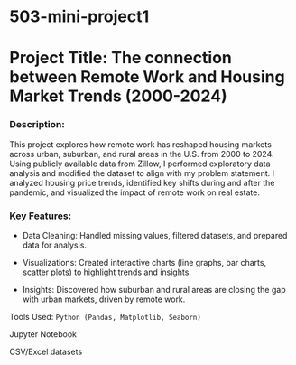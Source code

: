 # 503-mini-project1

# Project Title: The connection between Remote Work and Housing Market Trends (2000-2024)

### Description:
This project explores how remote work has reshaped housing markets across urban, suburban, and rural areas in the U.S. from 2000 to 2024. Using publicly available data from Zillow, I performed exploratory data analysis and  modified the dataset to align with my problem statement. I analyzed housing price trends, identified key shifts during and after the pandemic, and visualized the impact of remote work on real estate.

### Key Features:
- Data Cleaning: Handled missing values, filtered datasets, and prepared data for analysis.

- Visualizations: Created interactive charts (line graphs, bar charts, scatter plots) to highlight trends and insights.

- Insights: Discovered how suburban and rural areas are closing the gap with urban markets, driven by remote work.

Tools Used:
  `Python (Pandas, Matplotlib, Seaborn)`

Jupyter Notebook

CSV/Excel datasets
